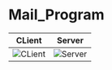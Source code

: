 # Mail_Program
| CLient | Server |
|---------|---------|
| ![CLient](https://github.com/Nhatttk/Mail_Program/assets/105931882/b3ff4bfe-aa31-47bb-b9cc-4dcda01b6d10) | ![Server](https://github.com/Nhatttk/Mail_Program/assets/105931882/2f857c58-ad04-47aa-b3a2-eccb023e4856)|
